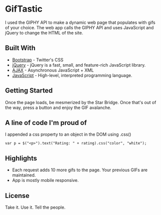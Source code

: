 # GifTastic

I used the GIPHY API to make a dynamic web page that populates with gifs of your choice. The web app calls the GIPHY API and uses JavaScript and jQuery to change the HTML of the site.

## Built With

* [Bootstrap](https://getbootstrap.com/) - Twitter's CSS
* [jQuery](https://jquery.com/) - jQuery is a fast, small, and feature-rich JavaScript library.
* [AJAX](http://www.adaptivepath.org/ideas/ajax-new-approach-web-applications/) - Asynchronous JavaScript + XML
* [JavaScript](https://www.javascript.com/) - High-level, interpreted programming language.

## Getting Started

Once the page loads, be mesmerized by the Star Bridge. Once that's out of the way, press a button and enjoy the GIF avalanche.

## A line of code I'm proud of

I appended a css property to an object in the DOM using .css()
```
var p = $("<p>").text("Rating: " + rating).css("color", "white");
```


## Highlights

* Each request adds 10 more gifs to the page. Your previous GIFs are maintained.
* App is mostly mobile responsive.

## License

Take it. Use it. Tell the people.
